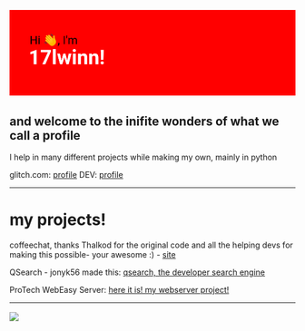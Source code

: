 ![hello](header.png)

## and welcome to the inifite wonders of what we call a profile

I help in many different projects while making my own, mainly in python

glitch.com: [profile](https://glitch.com/@ProTechCEO)
DEV: [profile](https://dev.to/17lwinn)

-------------------

# my projects!

coffeechat, thanks Thalkod for the original code and all the helping devs for making this possible- your awesome :) - [site](https://coffeechat.glitch.me)

QSearch - jonyk56 made this: [qsearch, the developer search engine](https://qsearch.glitch.me)

ProTech WebEasy Server: [here it is! my webserver project!](https://github.com/17lwinn/webeasy-server)

---------------

<img align="center" src="https://github-readme-stats.vercel.app/api/top-langs/?username=17lwinn&theme=radical" />
